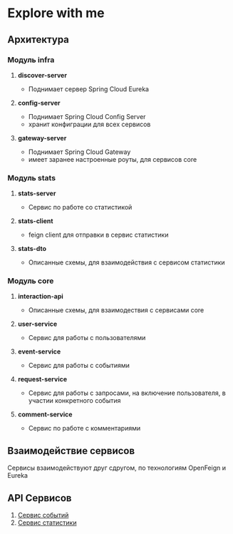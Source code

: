 # Explore with me

## Архитектура

### Модуль infra

1. **discover-server**
    - Поднимает сервер Spring Cloud Eureka

2. **config-server**
    - Поднимает Spring Cloud Config Server
    - хранит конфиграции для всех сервисов

3. **gateway-server**
    - Поднимает Spring Cloud Gateway
    - имеет заранее настроенные роуты, для сервисов core

### Модуль stats

1. **stats-server**
    - Сервис по работе со статистикой

2. **stats-client**
    - feign client для отправки в сервис статистики

3. **stats-dto**
    - Описанные схемы, для взаимодействия с сервисом статистики

### Модуль core

1. **interaction-api**
    - Описанные схемы, для взаимодествия с сервисами core

2. **user-service**
    - Сервис для работы с пользователями

3. **event-service**
    - Сервис для работы с событиями

4. **request-service**
    - Сервис для работы с запросами, на включение пользователя, в участии конкретного события

5. **comment-service**
    - Сервис по работе с комментариями

## Взаимодействие сервисов

Сервисы взаимодействуют друг сдругом, по технологиям OpenFeign и Eureka

## API Сервисов

1. [Сервис событий](https://raw.githubusercontent.com/yandex-praktikum/java-explore-with-me/main/ewm-main-service-spec.json)
2. [Сервис статистики](https://raw.githubusercontent.com/yandex-praktikum/java-explore-with-me/main/ewm-stats-service-spec.json)
